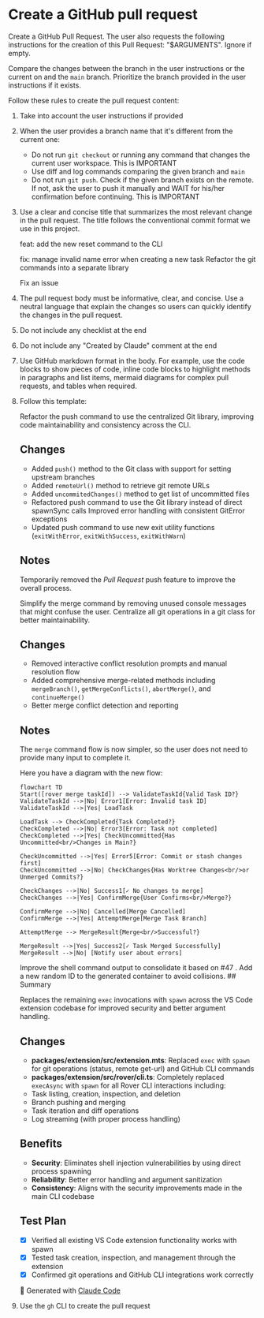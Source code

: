 # Create a GitHub pull request

Create a GitHub Pull Request. The user also requests the following instructions for the creation of this Pull Request: "$ARGUMENTS". Ignore if empty.

Compare the changes between the branch in the user instructions or the current on and the `main` branch. Prioritize the branch provided in the user instructions if it exists.

Follow these rules to create the pull request content:

1. Take into account the user instructions if provided

2. When the user provides a branch name that it's different from the current one:

    - Do not run `git checkout` or running any command that changes the current user workspace. This is IMPORTANT
    - Use diff and log commands comparing the given branch and `main`
    - Do not run `git push`. Check if the given branch exists on the remote. If not, ask the user to push it manually and WAIT for his/her confirmation before continuing. This is IMPORTANT
3. Use a clear and concise title that summarizes the most relevant change in the pull request. The title follows the conventional commit format we use in this project.

    <good-example>
    feat: add the new reset command to the CLI

    fix: manage invalid name error when creating a new task
    </good-example>
    <bad-example>
    Refactor the git commands into a separate library

    Fix an issue
    </bad-example>

4. The pull request body must be informative, clear, and concise. Use a neutral language that explain the changes so users can quickly identify the changes in the pull request.

5. Do not include any checklist at the end

6. Do not include any "Created by Claude" comment at the end

7. Use GitHub markdown format in the body. For example, use the code blocks to show pieces of code, inline code blocks to highlight methods in paragraphs and list items, mermaid diagrams for complex pull requests, and tables when required.

8. Follow this template:

    <template>
    Brief summary for the changes in the pull request. 2 paragraphs max.

    # Changes

    Enumerate the major and most important changes in the pull request. Keep the list clear, short and concise.

    # Notes

    An optional section to indicate any other relevant information, major architectural change, future work, other changes that were not part of the task by were implemented in this pull request. You can also include a mermaid diagram if the changes are complex and a diagram might help to understand them.
    </template>

    <good-example>
    Refactor the push command to use the centralized Git library, improving code maintainability and consistency across the CLI.

    ## Changes
    
    - Added `push()` method to the Git class with support for setting upstream branches
    - Added `remoteUrl()` method to retrieve git remote URLs
    - Added `uncommitedChanges()` method to get list of uncommitted files
    - Refactored push command to use the Git library instead of direct spawnSync calls Improved error handling with consistent GitError exceptions
    - Updated push command to use new exit utility functions (`exitWithError`, `exitWithSuccess`, `exitWithWarn`)

    ## Notes

    Temporarily removed the _Pull Request_ push feature to improve the overall process.
    </good-example>

    <good-example>
    Simplify the merge command by removing unused console messages that might confuse the user. Centralize all git operations in a git class for better maintainability.

    ## Changes
    - Removed interactive conflict resolution prompts and manual resolution flow
    - Added comprehensive merge-related methods including `mergeBranch()`, `getMergeConflicts()`, `abortMerge()`, and `continueMerge()`
    - Better merge conflict detection and reporting

    ## Notes
    The `merge` command flow is now simpler, so the user does not need to provide many input to complete it.

    Here you have a diagram with the new flow:

    ```mermaid
    flowchart TD
    Start([rover merge taskId]) --> ValidateTaskId{Valid Task ID?}
    ValidateTaskId -->|No| Error1[Error: Invalid task ID]
    ValidateTaskId -->|Yes| LoadTask
    
    LoadTask --> CheckCompleted{Task Completed?}
    CheckCompleted -->|No| Error3[Error: Task not completed]
    CheckCompleted -->|Yes| CheckUncommitted{Has Uncommitted<br/>Changes in Main?}
    
    CheckUncommitted -->|Yes| Error5[Error: Commit or stash changes first]
    CheckUncommitted -->|No| CheckChanges{Has Worktree Changes<br/>or Unmerged Commits?}
    
    CheckChanges -->|No| Success1[✓ No changes to merge]
    CheckChanges -->|Yes| ConfirmMerge{User Confirms<br/>Merge?}
    
    ConfirmMerge -->|No| Cancelled[Merge Cancelled]
    ConfirmMerge -->|Yes| AttemptMerge[Merge Task Branch]
    
    AttemptMerge --> MergeResult{Merge<br/>Successful?}
    
    MergeResult -->|Yes| Success2[✓ Task Merged Successfully]
    MergeResult -->|No| [Notify user about errors]
    ```
    </good-example>

    <bad-example>
    Improve the shell command output to consolidate it based on #47 . Add a new random ID to the generated container to avoid collisions.
    </bad-example>

    <bad-example>
    ## Summary

    Replaces the remaining `exec` invocations with `spawn` across the VS Code extension codebase for improved security and better argument handling.

    ## Changes

    - **packages/extension/src/extension.mts**: Replaced `exec` with `spawn` for git operations (status, remote get-url) and GitHub CLI commands
    - **packages/extension/src/rover/cli.ts**: Completely replaced `execAsync` with `spawn` for all Rover CLI interactions including:
    - Task listing, creation, inspection, and deletion
    - Branch pushing and merging
    - Task iteration and diff operations
    - Log streaming (with proper process handling)

    ## Benefits

    - **Security**: Eliminates shell injection vulnerabilities by using direct process spawning
    - **Reliability**: Better error handling and argument sanitization
    - **Consistency**: Aligns with the security improvements made in the main CLI codebase

    ## Test Plan

    - [x] Verified all existing VS Code extension functionality works with spawn
    - [x] Tested task creation, inspection, and management through the extension
    - [x] Confirmed git operations and GitHub CLI integrations work correctly

    🤖 Generated with [Claude Code](https://claude.ai/code)
    </bad-example>

9. Use the `gh` CLI to create the pull request
